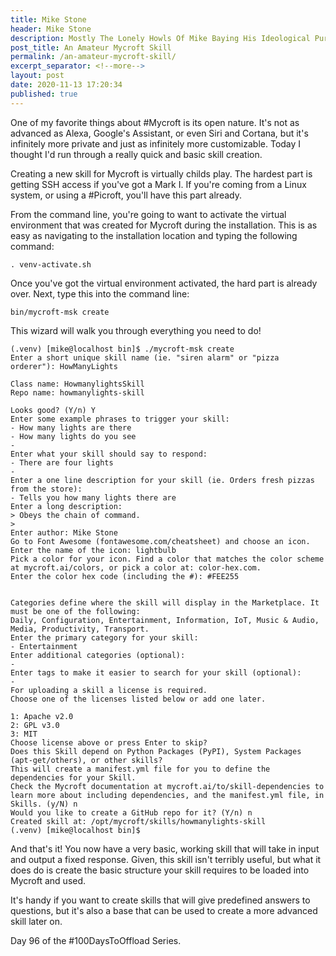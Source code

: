```yaml
---
title: Mike Stone
header: Mike Stone
description: Mostly The Lonely Howls Of Mike Baying His Ideological Purity At The Moon
post_title: An Amateur Mycroft Skill
permalink: /an-amateur-mycroft-skill/
excerpt_separator: <!--more-->
layout: post
date: 2020-11-13 17:20:34
published: true
---
```


One of my favorite things about #Mycroft is its open nature. It's not as advanced as Alexa, Google's Assistant, or even Siri and Cortana, but it's infinitely more private and just as infinitely more customizable. Today I thought I'd run through a really quick and basic skill creation.

<!--more-->

Creating a new skill for Mycroft is virtually childs play. The hardest part is getting SSH access if you've got a Mark I. If you're coming from a Linux system, or using a #Picroft, you'll have this part already.

From the command line, you're going to want to activate the virtual environment that was created for Mycroft during the installation. This is as easy as navigating to the installation location and typing the following command:

```
. venv-activate.sh
```

Once you've got the virtual environment activated, the hard part is already over. Next, type this into the command line:

```
bin/mycroft-msk create
```

This wizard will walk you through everything you need to do!

```
(.venv) [mike@localhost bin]$ ./mycroft-msk create
Enter a short unique skill name (ie. "siren alarm" or "pizza orderer"): HowManyLights 

Class name: HowmanylightsSkill
Repo name: howmanylights-skill

Looks good? (Y/n) Y
Enter some example phrases to trigger your skill:
- How many lights are there 
- How many lights do you see
- 
Enter what your skill should say to respond:
- There are four lights
- 
Enter a one line description for your skill (ie. Orders fresh pizzas from the store):
- Tells you how many lights there are
Enter a long description:
> Obeys the chain of command.    
> 
Enter author: Mike Stone
Go to Font Awesome (fontawesome.com/cheatsheet) and choose an icon.
Enter the name of the icon: lightbulb
Pick a color for your icon. Find a color that matches the color scheme at mycroft.ai/colors, or pick a color at: color-hex.com.
Enter the color hex code (including the #): #FEE255


Categories define where the skill will display in the Marketplace. It must be one of the following: 
Daily, Configuration, Entertainment, Information, IoT, Music & Audio, Media, Productivity, Transport. 
Enter the primary category for your skill: 
- Entertainment
Enter additional categories (optional):
- 
Enter tags to make it easier to search for your skill (optional):
- 
For uploading a skill a license is required.
Choose one of the licenses listed below or add one later.

1: Apache v2.0
2: GPL v3.0
3: MIT
Choose license above or press Enter to skip? 
Does this Skill depend on Python Packages (PyPI), System Packages (apt-get/others), or other skills?
This will create a manifest.yml file for you to define the dependencies for your Skill.
Check the Mycroft documentation at mycroft.ai/to/skill-dependencies to learn more about including dependencies, and the manifest.yml file, in Skills. (y/N) n
Would you like to create a GitHub repo for it? (Y/n) n
Created skill at: /opt/mycroft/skills/howmanylights-skill
(.venv) [mike@localhost bin]$
```

And that's it! You now have a very basic, working skill that will take in input and output a fixed response. Given, this skill isn't terribly useful, but what it does do is create the basic structure your skill requires to be loaded into Mycroft and used. 

It's handy if you want to create skills that will give predefined answers to questions, but it's also a base that can be used to create a more advanced skill later on. 


Day 96 of the #100DaysToOffload Series.